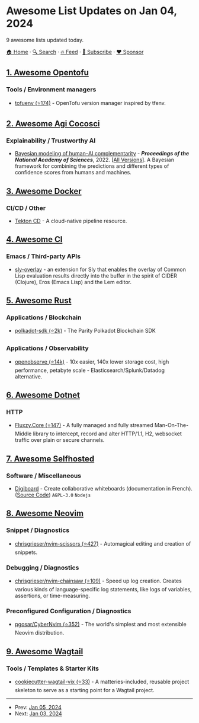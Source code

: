 # Awesome List Updates on Jan 04, 2024

9 awesome lists updated today.

[🏠 Home](/README.md) · [🔍 Search](https://www.trackawesomelist.com/search/) · [🔥 Feed](https://www.trackawesomelist.com/rss.xml) · [📮 Subscribe](https://trackawesomelist.us17.list-manage.com/subscribe?u=d2f0117aa829c83a63ec63c2f&id=36a103854c) · [❤️  Sponsor](https://github.com/sponsors/theowenyoung)



## [1. Awesome Opentofu](/content/virtualroot/awesome-opentofu/README.md)

### Tools / Environment managers

*   [tofuenv (⭐174)](https://github.com/tofuutils/tofuenv) - OpenTofu version manager inspired by tfenv.

## [2. Awesome Agi Cocosci](/content/YuzheSHI/awesome-agi-cocosci/README.md)

### Explainability / Trustworthy AI

*   [Bayesian modeling of human–AI complementarity](https://www.pnas.org/doi/full/10.1073/pnas.2111547119) - ***Proceedings of the National Academy of Sciences***, 2022. \[[All Versions](https://scholar.google.com/scholar?cluster=15735143859968841009\&hl=en\&as_sdt=0,5)]. A Bayesian framework for combining the predictions and different types of confidence scores from humans and machines.

## [3. Awesome Docker](/content/veggiemonk/awesome-docker/README.md)

### CI/CD / Other

*   [Tekton CD](https://tekton.dev/) - A cloud-native pipeline resource.

## [4. Awesome Cl](/content/CodyReichert/awesome-cl/README.md)

### Emacs / Third-party APIs

*   [sly-overlay](https://git.sr.ht/~fosskers/sly-overlay) - an extension for Sly that enables the overlay of Common Lisp evaluation results directly into the buffer in the spirit of CIDER (Clojure), Eros (Emacs Lisp) and the Lem editor.

## [5. Awesome Rust](/content/rust-unofficial/awesome-rust/README.md)

### Applications / Blockchain

*   [polkadot-sdk (⭐2k)](https://github.com/paritytech/polkadot-sdk) - The Parity Polkadot Blockchain SDK

### Applications / Observability

*   [openobserve (⭐14k)](https://github.com/openobserve/openobserve) - 10x easier, 140x lower storage cost, high performance, petabyte scale - Elasticsearch/Splunk/Datadog alternative.

## [6. Awesome Dotnet](/content/quozd/awesome-dotnet/README.md)

### HTTP

*   [Fluxzy.Core (⭐147)](https://github.com/haga-rak/fluxzy.core) - A fully managed and fully streamed Man-On-The-Middle library to intercept, record and alter HTTP/1.1, H2, websocket traffic over plain or secure channels.

## [7. Awesome Selfhosted](/content/awesome-selfhosted/awesome-selfhosted/README.md)

### Software / Miscellaneous

*   [Digiboard](https://digiboard.app/) - Create collaborative whiteboards (documentation in French). ([Source Code](https://codeberg.org/ladigitale/digiboard)) `AGPL-3.0` `Nodejs`

## [8. Awesome Neovim](/content/rockerBOO/awesome-neovim/README.md)

### Snippet / Diagnostics

*   [chrisgrieser/nvim-scissors (⭐427)](https://github.com/chrisgrieser/nvim-scissors) - Automagical editing and creation of snippets.

### Debugging / Diagnostics

*   [chrisgrieser/nvim-chainsaw (⭐109)](https://github.com/chrisgrieser/nvim-chainsaw) - Speed up log creation. Creates various kinds of language-specific log statements, like logs of variables, assertions, or time-measuring.

### Preconfigured Configuration / Diagnostics

*   [pgosar/CyberNvim (⭐352)](https://github.com/pgosar/CyberNvim) - The world's simplest and most extensible Neovim distribution.

## [9. Awesome Wagtail](/content/springload/awesome-wagtail/README.md)

### Tools / Templates & Starter Kits

*   [cookiecutter-wagtail-vix (⭐33)](https://github.com/engineervix/cookiecutter-wagtail-vix) - A matteries-included, reusable project skeleton to serve as a starting point for a Wagtail project.

---

- Prev: [Jan 05, 2024](/content/2024/01/05/README.md)
- Next: [Jan 03, 2024](/content/2024/01/03/README.md)